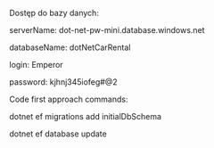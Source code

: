 Dostęp do bazy danych:

serverName: dot-net-pw-mini.database.windows.net

databaseName: dotNetCarRental

login: Emperor

password: kjhnj345iofeg#@2


Code first approach commands:

dotnet ef migrations add initialDbSchema

dotnet ef database update